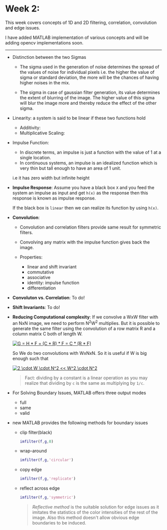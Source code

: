 # Week 2:

 This week covers concepts of 1D and 2D filtering, correlation, convolution and edge issues.

 I have added MATLAB implementation of various concepts and will be adding opencv implementations soon.

 <hr>

*  Distinction between the two Sigmas
    * The sigma used in the generation of noise determines the spread of the values of noise for individual pixels i.e. the higher the value of sigma or standard deviation, the more will be the chances of having higher noises in the mix.

    * The sigma in case of gaussian filter generation, its value determines the extent of blurring of the image. The higher value of this sigma will blur the image more and thereby reduce the effect of the other sigma.

* Linearity: a system is said to be linear if these two functions hold

    * Additivity:
    * Multiplicative Scaling:

* Impulse Function:
    * In discrete terms, an impulse is just a function with the value of 1 at a single location.
    * In continuous systems, an impulse is an idealized function which is very thin but tall enough to have an area of 1 unit.

    i.e it has zero width but infinite height
* **Impulse Response**: Assume you have a black box `X` and you feed the system an impulse as input and get `h(x)` as the response then this response is known as impulse response.

    If the black box is `linear` then we can realize its function by using `h(x)`.

* **Convolution**:
    * Convolution and correlation filters provide same result for symmetric filters.
    * Convolving any matrix with the impulse function gives back the image.

    * Properties:
        * linear and shift invariant
        * commutative
        * associative
        * identity: impulse function
        * differentiation

* **Convoluton vs. Correlation**: To do!

* **Shift Invariants**: To do!

* **Reducing Computational complexity**: If we convolve a WxW filter with an NxN image, we need to perform N<sup>2</sup>W<sup>2</sup> multiplies. But it is possible to generate the same filter using the convolution of a row matrix R and a column matrix C both of length W. 

    <a href="https://www.codecogs.com/eqnedit.php?latex=G&space;=&space;H&space;*&space;F&space;=&space;(C&space;*&space;R)&space;*&space;F&space;=&space;C&space;*&space;(R&space;*&space;F)" target="_blank"><img src="https://latex.codecogs.com/gif.latex?G&space;=&space;H&space;*&space;F&space;=&space;(C&space;*&space;R)&space;*&space;F&space;=&space;C&space;*&space;(R&space;*&space;F)" title="G = H * F = (C * R) * F = C * (R * F)" /></a>

    So We do two convolutions with WxNxN. So it is useful if W is big enough such that 

    <a href="https://www.codecogs.com/eqnedit.php?latex=2&space;\cdot&space;W&space;\cdot&space;N^2&space;<<&space;W^2&space;\cdot&space;N^2" target="_blank"><img src="https://latex.codecogs.com/gif.latex?2&space;\cdot&space;W&space;\cdot&space;N^2&space;<<&space;W^2&space;\cdot&space;N^2" title="2 \cdot W \cdot N^2 << W^2 \cdot N^2" /></a>

    > Fact: dividing by a constant is a linear operation as you may realize that dividing by `c` is the same as multiplying by `1/c`.

    
* For Solving Boundary Issues, MATLAB offers three output modes
    * full
    * same 
    * valid

* new MATLAB provides the following methods for boundary issues
     * clip filter(black) 
        ```matlab
        imfilter(f,g,0)
        ```
     * wrap-around
        ```matlab
        imfilter(f,g,'circular')
        ```
    * copy edge
        ```matlab
        imfilter(f,g,'replicate')
        ```
    * reflect across edge
        ```matlab
        imfilter(f,g,'symmetric')
        ```
        > *Reflective method* is the suitable solution for edge issues as it imitates the statistics of the color intensities of the rest of the image. Also this method doesn't allow obvious edge boundaries to be induced.
    

    
